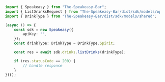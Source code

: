 <!-- Start SDK Example Usage -->


```typescript
import { Speakeasy } from "The-Speakeasy-Bar";
import { ListDrinksRequest } from "The-Speakeasy-Bar/dist/sdk/models/operations";
import { DrinkType } from "The-Speakeasy-Bar/dist/sdk/models/shared";

(async () => {
    const sdk = new Speakeasy({
        apiKey: "",
    });
    const drinkType: DrinkType = DrinkType.Spirit;

    const res = await sdk.drinks.listDrinks(drinkType);

    if (res.statusCode == 200) {
        // handle response
    }
})();

```
<!-- End SDK Example Usage -->